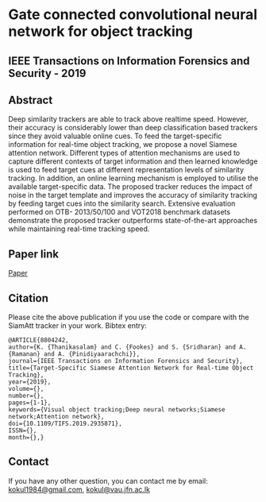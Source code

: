 # Gate connected convolutional neural network for object tracking
## IEEE Transactions on Information Forensics and Security - 2019


## Abstract 
Deep similarity trackers are able to track above realtime speed. However, their accuracy is considerably lower than
deep classification based trackers since they avoid valuable online
cues. To feed the target-specific information for real-time object
tracking, we propose a novel Siamese attention network. Different
types of attention mechanisms are used to capture different
contexts of target information and then learned knowledge is used
to feed target cues at different representation levels of similarity
tracking. In addition, an online learning mechanism is employed
to utilise the available target-specific data. The proposed tracker
reduces the impact of noise in the target template and improves
the accuracy of similarity tracking by feeding target cues into
the similarity search. Extensive evaluation performed on OTB-
2013/50/100 and VOT2018 benchmark datasets demonstrate the
proposed tracker outperforms state-of-the-art approaches while
maintaining real-time tracking speed.

## Paper link
[Paper](https://ieeexplore.ieee.org/abstract/document/8804242)

## Citation 

Please cite the above publication if you use the code or compare with the SiamAtt tracker in your work. Bibtex entry:

```
@ARTICLE{8804242,
author={K. {Thanikasalam} and C. {Fookes} and S. {Sridharan} and A. {Ramanan} and A. {Pinidiyaarachchi}},
journal={IEEE Transactions on Information Forensics and Security},
title={Target-Specific Siamese Attention Network for Real-time Object Tracking},
year={2019},
volume={},
number={},
pages={1-1},
keywords={Visual object tracking;Deep neural networks;Siamese network;Attention network},
doi={10.1109/TIFS.2019.2935871},
ISSN={},
month={},}
```

## Contact
If you have any other question, you can contact me by email: kokul1984@gmail.com, kokul@vau.jfn.ac.lk